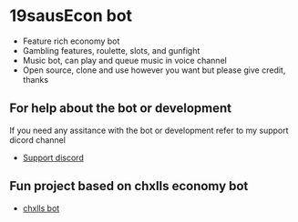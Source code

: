 # 19sausEcon bot
+ Feature rich economy bot
+ Gambling features, roulette, slots, and gunfight
+ Music bot, can play and queue music in voice channel
+ Open source, clone and use however you want but please give credit, thanks

## For help about the bot or development
If you need any assitance with the bot or development refer to my support dicord channel
+ [Support discord](https://discord.gg/zT7xGta)

## Fun project based on chxlls economy bot

+ [chxlls bot](https://github.com/chxlls/economybot)



